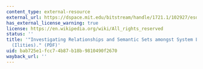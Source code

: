 ```yaml
---
content_type: external-resource
external_url: https://dspace.mit.edu/bitstream/handle/1721.1/102927/esd-wp-2012-12.pdf?sequence=1
has_external_license_warning: true
license: https://en.wikipedia.org/wiki/All_rights_reserved
status: ''
title: '"Investigating Relationships and Semantic Sets amongst System Lifecycle Properties
  (Ilities)." (PDF)'
uid: bab725e1-fcc7-4b87-b18b-9810490f2670
wayback_url: ''
---
```

